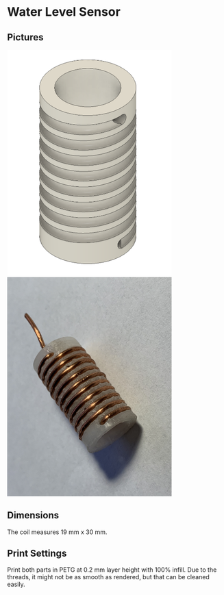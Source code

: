 # Water Level Sensor

## Pictures
[<img src="Pictures/Coil.png" width="384" alt="3D render of the coil.">](Pictures/Coil.png)
[<img src="Pictures/Image.jpg" width="384" alt="Actual assembly of the coil.">](Pictures/Image.png)

## Dimensions
The coil measures 19 mm x 30 mm.

## Print Settings
Print both parts in PETG at 0.2 mm layer height with 100% infill. Due to the
threads, it might not be as smooth as rendered, but that can be cleaned easily.
